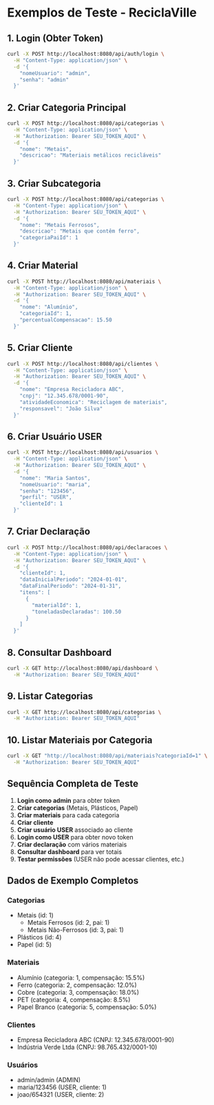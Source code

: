 # Exemplos de Teste - ReciclaVille

## 1. Login (Obter Token)
```bash
curl -X POST http://localhost:8080/api/auth/login \
  -H "Content-Type: application/json" \
  -d '{
    "nomeUsuario": "admin",
    "senha": "admin"
  }'
```

## 2. Criar Categoria Principal
```bash
curl -X POST http://localhost:8080/api/categorias \
  -H "Content-Type: application/json" \
  -H "Authorization: Bearer SEU_TOKEN_AQUI" \
  -d '{
    "nome": "Metais",
    "descricao": "Materiais metálicos recicláveis"
  }'
```

## 3. Criar Subcategoria
```bash
curl -X POST http://localhost:8080/api/categorias \
  -H "Content-Type: application/json" \
  -H "Authorization: Bearer SEU_TOKEN_AQUI" \
  -d '{
    "nome": "Metais Ferrosos",
    "descricao": "Metais que contêm ferro",
    "categoriaPaiId": 1
  }'
```

## 4. Criar Material
```bash
curl -X POST http://localhost:8080/api/materiais \
  -H "Content-Type: application/json" \
  -H "Authorization: Bearer SEU_TOKEN_AQUI" \
  -d '{
    "nome": "Alumínio",
    "categoriaId": 1,
    "percentualCompensacao": 15.50
  }'
```

## 5. Criar Cliente
```bash
curl -X POST http://localhost:8080/api/clientes \
  -H "Content-Type: application/json" \
  -H "Authorization: Bearer SEU_TOKEN_AQUI" \
  -d '{
    "nome": "Empresa Recicladora ABC",
    "cnpj": "12.345.678/0001-90",
    "atividadeEconomica": "Reciclagem de materiais",
    "responsavel": "João Silva"
  }'
```

## 6. Criar Usuário USER
```bash
curl -X POST http://localhost:8080/api/usuarios \
  -H "Content-Type: application/json" \
  -H "Authorization: Bearer SEU_TOKEN_AQUI" \
  -d '{
    "nome": "Maria Santos",
    "nomeUsuario": "maria",
    "senha": "123456",
    "perfil": "USER",
    "clienteId": 1
  }'
```

## 7. Criar Declaração
```bash
curl -X POST http://localhost:8080/api/declaracoes \
  -H "Content-Type: application/json" \
  -H "Authorization: Bearer SEU_TOKEN_AQUI" \
  -d '{
    "clienteId": 1,
    "dataInicialPeriodo": "2024-01-01",
    "dataFinalPeriodo": "2024-01-31",
    "itens": [
      {
        "materialId": 1,
        "toneladasDeclaradas": 100.50
      }
    ]
  }'
```

## 8. Consultar Dashboard
```bash
curl -X GET http://localhost:8080/api/dashboard \
  -H "Authorization: Bearer SEU_TOKEN_AQUI"
```

## 9. Listar Categorias
```bash
curl -X GET http://localhost:8080/api/categorias \
  -H "Authorization: Bearer SEU_TOKEN_AQUI"
```

## 10. Listar Materiais por Categoria
```bash
curl -X GET "http://localhost:8080/api/materiais?categoriaId=1" \
  -H "Authorization: Bearer SEU_TOKEN_AQUI"
```

## Sequência Completa de Teste

1. **Login como admin** para obter token
2. **Criar categorias** (Metais, Plásticos, Papel)
3. **Criar materiais** para cada categoria
4. **Criar cliente**
5. **Criar usuário USER** associado ao cliente
6. **Login como USER** para obter novo token
7. **Criar declaração** com vários materiais
8. **Consultar dashboard** para ver totais
9. **Testar permissões** (USER não pode acessar clientes, etc.)

## Dados de Exemplo Completos

### Categorias
- Metais (id: 1)
  - Metais Ferrosos (id: 2, pai: 1)
  - Metais Não-Ferrosos (id: 3, pai: 1)
- Plásticos (id: 4)
- Papel (id: 5)

### Materiais
- Alumínio (categoria: 1, compensação: 15.5%)
- Ferro (categoria: 2, compensação: 12.0%)
- Cobre (categoria: 3, compensação: 18.0%)
- PET (categoria: 4, compensação: 8.5%)
- Papel Branco (categoria: 5, compensação: 5.0%)

### Clientes
- Empresa Recicladora ABC (CNPJ: 12.345.678/0001-90)
- Indústria Verde Ltda (CNPJ: 98.765.432/0001-10)

### Usuários
- admin/admin (ADMIN)
- maria/123456 (USER, cliente: 1)
- joao/654321 (USER, cliente: 2)